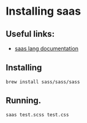 # Installing saas

## Useful links:
* [saas lang documentation](https://sass-lang.com/documentation/)

## Installing
```
brew install sass/sass/sass
```

## Running.
```
saas test.scss test.css
```
